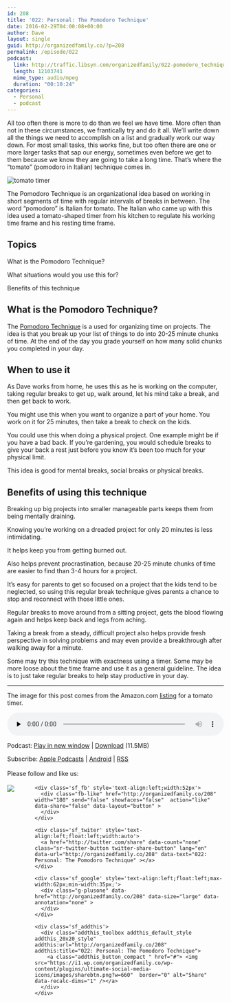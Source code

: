```yaml
---
id: 208
title: '022: Personal: The Pomodoro Technique'
date: 2016-02-29T04:00:08+00:00
author: Dave
layout: single
guid: http://organizedfamily.co/?p=208
permalink: /episode/022
podcast:
  link: http://traffic.libsyn.com/organizedfamily/022-pomodoro_technique.mp3
  length: 12103741
  mime_type: audio/mpeg
  duration: "00:10:24"
categories:
  - Personal
  - podcast
---
```

All too often there is more to do than we feel we have time. More often than not in these circumstances, we frantically try and do it all. We&#8217;ll write down all the things we need to accomplish on a list and gradually work our way down. For most small tasks, this works fine, but too often there are one or more larger tasks that sap our energy, sometimes even before we get to them because we know they are going to take a long time. That&#8217;s where the &#8220;tomato&#8221; (pomodoro in Italian) technique comes in.

<img src="https://i1.wp.com/organizedfamily.co/wp-content/uploads/2016/02/tomato.jpg?w=660" alt="tomato timer" data-recalc-dims="1" /> 

The Pomodoro Technique is an organizational idea based on working in short segments of time with regular intervals of breaks in between. The word &#8220;pomodoro&#8221; is Italian for tomato. The Italian who came up with this idea used a tomato-shaped timer from his kitchen to regulate his working time frame and his resting time frame.

## Topics

What is the Pomodoro Technique?

What situations would you use this for?

Benefits of this technique

## What is the Pomodoro Technique?

The [Pomodoro Technique](http://pomodorotechnique.com/) is a used for organizing time on projects. The idea is that you break up your list of things to do into 20-25 minute chunks of time. At the end of the day you grade yourself on how many solid chunks you completed in your day.

## When to use it

As Dave works from home, he uses this as he is working on the computer, taking regular breaks to get up, walk around, let his mind take a break, and then get back to work.

You might use this when you want to organize a part of your home. You work on it for 25 minutes, then take a break to check on the kids.

You could use this when doing a physical project. One example might be if you have a bad back. If you&#8217;re gardening, you would schedule breaks to give your back a rest just before you know it&#8217;s been too much for your physical limit.

This idea is good for mental breaks, social breaks or physical breaks.

## Benefits of using this technique

Breaking up big projects into smaller manageable parts keeps them from being mentally draining.

Knowing you&#8217;re working on a dreaded project for only 20 minutes is less intimidating.

It helps keep you from getting burned out.

Also helps prevent procrastination, because 20-25 minute chunks of time are easier to find than 3-4 hours for a project.

It&#8217;s easy for parents to get so focused on a project that the kids tend to be neglected, so using this regular break technique gives parents a chance to stop and reconnect with those little ones.

Regular breaks to move around from a sitting project, gets the blood flowing again and helps keep back and legs from aching.

Taking a break from a steady, difficult project also helps provide fresh perspective in solving problems and may even provide a breakthrough after walking away for a minute.

Some may try this technique with exactness using a timer. Some may be more loose about the time frame and use it as a general guideline. The idea is to just take regular breaks to help stay productive in your day.

* * *

The image for this post comes from the Amazon.com [listing](http://www.amazon.com/HomeFlav-Adorables-Kitchen-Timer-Tomato/dp/B00FEC2IRM) for a tomato timer.

<div class="powerpress_player" id="powerpress_player_5344">
  <audio class="wp-audio-shortcode" id="audio-208-24" preload="none" style="width: 100%;" controls="controls"><source type="audio/mpeg" src="http://traffic.libsyn.com/organizedfamily/022-pomodoro_technique.mp3?_=24" /><a href="http://traffic.libsyn.com/organizedfamily/022-pomodoro_technique.mp3">http://traffic.libsyn.com/organizedfamily/022-pomodoro_technique.mp3</a></audio>
</div>

<p class="powerpress_links powerpress_links_mp3">
  Podcast: <a href="http://traffic.libsyn.com/organizedfamily/022-pomodoro_technique.mp3" class="powerpress_link_pinw" target="_blank" title="Play in new window" onclick="return powerpress_pinw('http://organizedfamily.co/?powerpress_pinw=208-podcast');" rel="nofollow">Play in new window</a> | <a href="http://traffic.libsyn.com/organizedfamily/022-pomodoro_technique.mp3" class="powerpress_link_d" title="Download" rel="nofollow" download="022-pomodoro_technique.mp3">Download</a> (11.5MB)
</p>

<p class="powerpress_links powerpress_subscribe_links">
  Subscribe: <a href="https://itunes.apple.com/us/podcast/organized-family/id1047979605?mt=2&ls=1#episodeGuid=http%3A%2F%2Forganizedfamily.co%2F%3Fp%3D208" class="powerpress_link_subscribe powerpress_link_subscribe_itunes" title="Subscribe on Apple Podcasts" rel="nofollow">Apple Podcasts</a> | <a href="http://subscribeonandroid.com/organizedfamily.co/feed/podcast" class="powerpress_link_subscribe powerpress_link_subscribe_android" title="Subscribe on Android" rel="nofollow">Android</a> | <a href="http://organizedfamily.co/feed/podcast" class="powerpress_link_subscribe powerpress_link_subscribe_rss" title="Subscribe via RSS" rel="nofollow">RSS</a>
</p>

<div class='sfsi_Sicons' style='width: 100%; display: inline-block; vertical-align: middle; text-align:left'>
  <div style='margin:0px 8px 0px 0px; line-height: 24px'>
    <span>Please follow and like us:</span>
  </div>
  
  <div class='sfsi_socialwpr'>
    <div class='sf_subscrbe' style='text-align:left;float:left;width:64px'>
      <a href="http://www.specificfeeds.com/widget/emailsubscribe/MTc5ODgx/OA==/" target="_blank"><img src="https://i2.wp.com/organizedfamily.co/wp-content/plugins/ultimate-social-media-icons/images/follow_subscribe.png?w=660" data-recalc-dims="1" /></a>
    </div>
    
    <div class='sf_fb' style='text-align:left;width:52px'>
      <div class="fb-like" href="http://organizedfamily.co/208" width="180" send="false" showfaces="false"  action="like" data-share="false" data-layout="button" >
      </div>
    </div>
    
    <div class='sf_twiter' style='text-align:left;float:left;width:auto'>
      <a href="http://twitter.com/share" data-count="none" class="sr-twitter-button twitter-share-button" lang="en" data-url="http://organizedfamily.co/208" data-text="022: Personal: The Pomodoro Technique" ></a>
    </div>
    
    <div class='sf_google' style='text-align:left;float:left;max-width:62px;min-width:35px;'>
      <div class="g-plusone" data-href="http://organizedfamily.co/208" data-size="large" data-annotation="none" >
      </div>
    </div>
    
    <div class='sf_addthis'>
      <div class="addthis_toolbox addthis_default_style addthis_20x20_style" addthis:url="http://organizedfamily.co/208" addthis:title="022: Personal: The Pomodoro Technique">
        <a class="addthis_button_compact " href="#"> <img src="https://i1.wp.com/organizedfamily.co/wp-content/plugins/ultimate-social-media-icons/images/sharebtn.png?w=660"  border="0" alt="Share" data-recalc-dims="1" /></a>
      </div>
    </div>
  </div>
</div>